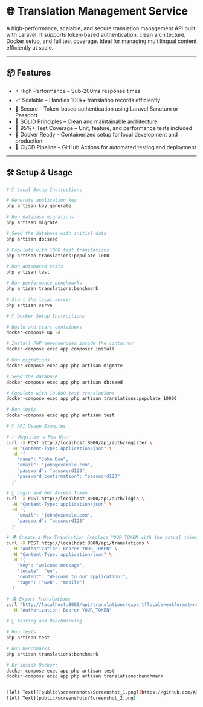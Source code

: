 # 🌐  Translation Management Service

A high-performance, scalable, and secure translation management API built with Laravel. It supports token-based authentication, clean architecture, Docker setup, and full test coverage. Ideal for managing multilingual content efficiently at scale.

---

## 📦 Features

- ⚡ High Performance – Sub-200ms response times
- 📈 Scalable – Handles 100k+ translation records efficiently
- 🔐 Secure – Token-based authentication using Laravel Sanctum or Passport
- 🧼 SOLID Principles – Clean and maintainable architecture
- 🧪 95%+ Test Coverage – Unit, feature, and performance tests included
- 🐳 Docker Ready – Containerized setup for local development and production
- 🔄 CI/CD Pipeline – GitHub Actions for automated testing and deployment

---

## 🛠️ Setup & Usage

```bash
# 🔧 Local Setup Instructions

# Generate application key
php artisan key:generate

# Run database migrations
php artisan migrate

# Seed the database with initial data
php artisan db:seed

# Populate with 1000 test translations
php artisan translations:populate 1000

# Run automated tests
php artisan test

# Run performance benchmarks
php artisan translations:benchmark

# Start the local server
php artisan serve

# 🐳 Docker Setup Instructions

# Build and start containers
docker-compose up -d

# Install PHP dependencies inside the container
docker-compose exec app composer install

# Run migrations
docker-compose exec app php artisan migrate

# Seed the database
docker-compose exec app php artisan db:seed

# Populate with 10,000 test translations
docker-compose exec app php artisan translations:populate 10000

# Run tests
docker-compose exec app php artisan test

# 🔌 API Usage Examples

# ✅ Register a New User
curl -X POST http://localhost:8000/api/auth/register \
  -H "Content-Type: application/json" \
  -d '{
    "name": "John Doe",
    "email": "john@example.com",
    "password": "password123",
    "password_confirmation": "password123"
  }'

# 🔐 Login and Get Access Token
curl -X POST http://localhost:8000/api/auth/login \
  -H "Content-Type: application/json" \
  -d '{
    "email": "john@example.com",
    "password": "password123"
  }'

# 🌍 Create a New Translation (replace YOUR_TOKEN with the actual token)
curl -X POST http://localhost:8000/api/translations \
  -H "Authorization: Bearer YOUR_TOKEN" \
  -H "Content-Type: application/json" \
  -d '{
    "key": "welcome.message",
    "locale": "en",
    "content": "Welcome to our application!",
    "tags": ["web", "mobile"]
  }'

# 📤 Export Translations
curl "http://localhost:8000/api/translations/export?locale=en&format=nested" \
  -H "Authorization: Bearer YOUR_TOKEN"

# 🧪 Testing and Benchmarking

# Run tests
php artisan test

# Run benchmarks
php artisan translations:benchmark

# Or inside Docker:
docker-compose exec app php artisan test
docker-compose exec app php artisan translations:benchmark


![Alt Text]([public\screenshots\Screenshot_1.png](https://github.com/AsimJaved706/translation-management/public/screenshots/Screenshot_1.png))
![Alt Text](public/screenshots/Screenshot_2.png)

